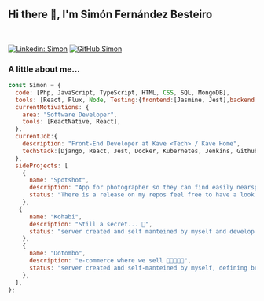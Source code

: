 <div>
<h2> Hi there 👋, I'm Simón Fernández Besteiro</h2>

</br>

[![Linkedin: Simon](https://img.shields.io/badge/-Simon-blue?style=flat-square&logo=Linkedin&logoColor=white&link=https://www.linkedin.com/in/simon-fern%C3%A1ndez-besteiro/)](https://www.linkedin.com/in/simon-fern%C3%A1ndez-besteiro/)
[![GitHub Simon](https://img.shields.io/github/followers/simonbesteiro?label=follow&style=social)](https://github.com/simonbesteiro)

### A little about me...

```javascript
const Simon = {
  code: [Php, JavaScript, TypeScript, HTML, CSS, SQL, MongoDB],
  tools: [React, Flux, Node, Testing:{frontend:[Jasmine, Jest],backend:[Mocha, Chai, Sinon]}, Express],
  currentMotivations: {
    area: "Software Developer",
    tools: [ReactNative, React],
  },
  currentJob:{
    description: "Front-End Developer at Kave <Tech> / Kave Home",
    techStack:[Django, React, Jest, Docker, Kubernetes, Jenkins, Github Actions],
  },
  sideProjects: [
    {
      name: "Spotshot",
      description: "App for photographer so they can find easily nearspots",
      status: "There is a release on my repos feel free to have a look and suggest changes",
    },
   {
      name: "Kohabi",
      description: "Still a secret... 🤫",
      status: "server created and self manteined by myself and develop first iteration, soon you wil have it",
    },
    {
      name: "Dotombo",
      description: "e-commerce where we sell 🤫🤫🤫🤫🤫",
      status: "server created and self-manteined by myself, defining branch and views mockups",
    },
  ],
};
```


